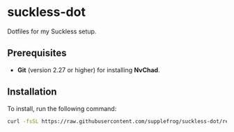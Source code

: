 # suckless-dot

Dotfiles for my Suckless setup.

## Prerequisites

- **Git** (version 2.27 or higher) for installing **NvChad**.

## Installation

To install, run the following command:

```bash
curl -fsSL https://raw.githubusercontent.com/supplefrog/suckless-dot/refs/heads/main/install.sh | bash
